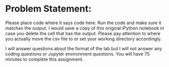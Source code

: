 
# Problem Statement:

Please place code where it says code here.  Run the code and make sure it matches the output.  I would save a copy of this original iPython notebook in case you delete the cell that has the output.  Please pay attention to where you actually move the csv file to or set your working directory accordingly.

I will answer questions about the format of the lab but I will not answer any coding questions or Jupyter environment questions.  You will have 75 minutes to complete this assignment.  
